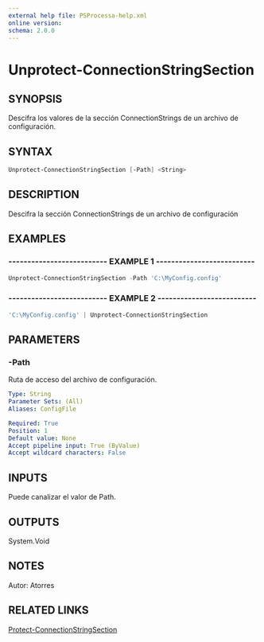 ```yaml
---
external help file: PSProcessa-help.xml
online version: 
schema: 2.0.0
---
```


# Unprotect-ConnectionStringSection

## SYNOPSIS
Descifra los valores de la sección ConnectionStrings de un archivo de configuración.

## SYNTAX

```powershell
Unprotect-ConnectionStringSection [-Path] <String>
```

## DESCRIPTION
Descifra la sección ConnectionStrings de un archivo de configuración

## EXAMPLES

### -------------------------- EXAMPLE 1 --------------------------
```powershell
Unprotect-ConnectionStringSection -Path 'C:\MyConfig.config'
```

### -------------------------- EXAMPLE 2 --------------------------
```powershell
'C:\MyConfig.config' | Unprotect-ConnectionStringSection
```

## PARAMETERS

### -Path
Ruta de acceso del archivo de configuración.

```yaml
Type: String
Parameter Sets: (All)
Aliases: ConfigFile

Required: True
Position: 1
Default value: None
Accept pipeline input: True (ByValue)
Accept wildcard characters: False
```

## INPUTS

Puede canalizar el valor de Path.

## OUTPUTS

System.Void

## NOTES
Autor: Atorres

## RELATED LINKS

[Protect-ConnectionStringSection](Protect-ConnectionStringSection.md)

